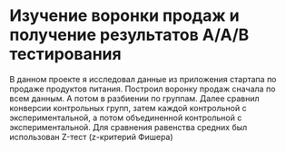 # Изучение воронки продаж и получение результатов A/A/B тестирования  
  
В данном проекте я исследовал данные из приложения стартапа по продаже продуктов питания.
Построил воронку продаж сначала по всем данным. А потом в разбиении по группам.
Далее сравнил конверсии контрольных групп, затем каждой контрольной с экспериментальной,
а потом объединенной контрольной с экспериментальной. Для сравнения равенства средних был использован Z-тест (z-критерий Фишера)